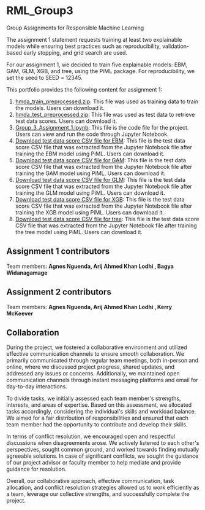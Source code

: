 # RML_Group3
Group Assignments for Responsible Machine Learning

The assignment 1 statement requests training at least two explainable models while ensuring best practices such as reproducibility, validation-based early stopping, and grid search are used.

For our assignment 1, we decided to train five explainable models: EBM, GAM, GLM, XGB, and tree, using the PiML package. For reproducibility, we set the seed to SEED = 12345.

This portfolio provides the following content for assignment 1:

1. [hmda_train_preprocessed.zip](https://github.com/arijlodhi/RML_Group3/blob/main/hmda_train_preprocessed.zip): This file was used as training data to train the models. Users can download it.
2. [hmda_test_preprocessed.zip](https://github.com/arijlodhi/RML_Group3/blob/main/hmda_test_preprocessed.zip): This file was used as test data to retrieve test data scores. Users can download it.
3.  [Group_3_Assignment_1.ipynb](https://github.com/arijlodhi/RML_Group3/blob/main/Group_3_Assignment_1.ipynb): This file is the code file for the project. Users can view and run the code through Jupyter Notebook.
4. [Download test data score CSV file for EBM](https://github.com/arijlodhi/RML_Group3/blob/main/group3_piml_EBM.csv): This file is the test data score CSV file that was extracted from the Jupyter Notebook file after training the EBM model using PiML. Users can download it.
5. [Download test data score CSV file for GAM](https://github.com/arijlodhi/RML_Group3/blob/main/group3_piml_GAM.csv): This file is the test data score CSV file that was extracted from the Jupyter Notebook file after training the GAM model using PiML. Users can download it.
6. [Download test data score CSV file for GLM](https://github.com/arijlodhi/RML_Group3/blob/main/group3_piml_GLM.csv): This file is the test data score CSV file that was extracted from the Jupyter Notebook file after training the GLM model using PiML. Users can download it.
7. [Download test data score CSV file for XGB](https://github.com/arijlodhi/RML_Group3/blob/main/group3_piml_XGB.csv): This file is the test data score CSV file that was extracted from the Jupyter Notebook file after training the XGB model using PiML. Users can download it.
8. [Download test data score CSV file for tree](https://github.com/arijlodhi/RML_Group3/blob/main/group3_piml_tree.csv): This file is the test data score CSV file that was extracted from the Jupyter Notebook file after training the tree model using PiML. Users can download it.

## Assignment 1 contributors
Team members: **Agnes Nguenda, Arij Ahmed Khan Lodhi , Bagya Widanagamage**

## Assignment 2 contributors
Team members: **Agnes Nguenda, Arij Ahmed Khan Lodhi , Kerry McKeever**

## Collaboration
During the project, we fostered a collaborative environment and utilized effective communication channels to ensure smooth collaboration. We primarily communicated through regular team meetings, both in-person and online, where we discussed project progress, shared updates, and addressed any issues or concerns. Additionally, we maintained open communication channels through instant messaging platforms and email for day-to-day interactions.

To divide tasks, we initially assessed each team member's strengths, interests, and areas of expertise. Based on this assessment, we allocated tasks accordingly, considering the individual's skills and workload balance. We aimed for a fair distribution of responsibilities and ensured that each team member had the opportunity to contribute and develop their skills.

In terms of conflict resolution, we encouraged open and respectful discussions when disagreements arose. We actively listened to each other's perspectives, sought common ground, and worked towards finding mutually agreeable solutions. In case of significant conflicts, we sought the guidance of our project advisor or faculty member to help mediate and provide guidance for resolution.

Overall, our collaborative approach, effective communication, task allocation, and conflict resolution strategies allowed us to work efficiently as a team, leverage our collective strengths, and successfully complete the project.
